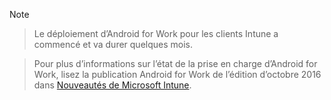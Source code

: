 > [!Note]

> Le déploiement d’Android for Work pour les clients Intune a commencé et va durer quelques mois.

> Pour plus d’informations sur l’état de la prise en charge d’Android for Work, lisez la publication Android for Work de l’édition d’octobre 2016 dans [Nouveautés de Microsoft Intune](/intune/whats-new/whats-new-archive#october-2016).


<!--HONumber=Nov16_HO2-->


